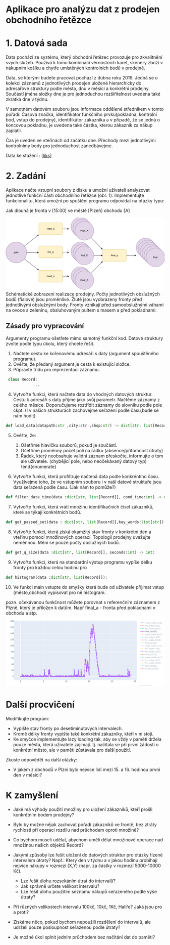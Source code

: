 # Aplikace pro analýzu dat z prodejen obchodního řetězce


# 1. Datová sada

Data pochází ze systému, který obchodní řetězec provozuje pro zkvalitnění svých služeb. Používá k tomu kombinaci věrnostních karet, skenery zboží v nákupním košíku a chytře umístěných kontrolních bodů v prodejně. 

Data, se kterými budete pracovat pochází z dubna roku 2019. Jedná se o kolekci záznamů z jednotlivých prodejen uložené hierarchicky do adresářové struktury podle města, dnu v měsíci a konkrétní prodejny.
Součástí jména složky dne je pro jednoduchou rozšířitelnost uvedena také zkratka dne v týdnu.

V samotném datovém souboru jsou informace oddělené středníkem v tomto pořadí: 
Časová značka, identifikátor funkčního prvku(pokladna, kontrolní bod, vstup do prodejny), identifikátor zákazníka a v případě, že se jedná o koncovou pokladnu, je uvedena také částka, kterou zákazník za nákup zaplatil.

Čas je uveden ve vteřinách od začátku dne.
Přechody mezi jednotlivými kontrolnímy body pro jednoduchost zanedbávejme.

Data ke stažení : 
[[liks]](https://liks.fav.zcu.cz/adt/exam/service/download-data?filename=cities.zip)

# 2. Zadání

Aplikace načte vstupní soubory z disku a umožní uživateli analyzovat jednotlivé funkční části obchodního řetězce (obr. 1). 
Implementujte funkcionalitu, která umožní po spuštění programu odpovídat na otázky typu: 

Jak dlouhá je fronta v [15:00] ve městě [Plzeň] obchodu [A]

![alt text](img/sho.png)
Schématické zobrazení realizace prodejny. Počty jednotlivých obslužných bodů (fialové) jsou proměnlivé. Žlutě jsou vyobrazeny fronty před jednotlivými obslužnými body. Fronty vznikají před samoobslužnými váhami na ovoce a zeleninu, obsluhovaným pultem s masem a před pokladnami. 

## Zásady pro vypracování
Argumenty programu ošetřete mimo samotný funkční kod.
Datové struktury zvolte podle typu úkolu, který chcete řešit. 

1. Načtete cestu ke kořenovému adresáři s daty (argument spouštěného programu).
2. Ověřte, že předaný argument je cesta k existující složce. 
3. Připravte třídu pro reprezentaci záznamu. 

```python
 class Record:
            ...
```
4. Vytvořte funkci, která načtete data do vhodných datových struktur. Cestu k adresáři s daty přijme jako svůj parametr. Načtěme záznamy z celého měsíce. Doporučujeme roztřídit záznamy do slovníku podle pole ckpt. (I v našich strukturách zachovejme seřazení podle času,bude se nám hodit)

```python
def load_data(datapath:str ,city:str ,shop:str) -> dict[str, list[Record]]
```

5. Ověřte, že:
    1. Ošetříme hlavičku souborů, pokud je součástí. 
    2. Ošetříme proměnný počet polí na řádku (absence/přítomnost útraty)
    3. Řádek, který neobsahuje validní záznam přeskočte, informujte o tom ale uživatele. (chybějící pole, nebo neočekávaný datový typ)
    \end{enumerate}

6. Vytvořte funkci, která profiltruje načtená data podle konkréntího času. Využívejme toho, že ve vstupním souboru i v naší datové struktuře jsou data seřazená podle času. (Jak nám to pomůže?)

```python
def filter_data_time(data :dict[str, list[Record]], cond_time:int) -> dict[str, list[Record]]
```

7. Vytvořte funkci, která vrátí množinu identifikačních čísel zákazníků, které se týkají konkrétních bodů. 

```python
def get_passed_set(data : dict[str, list[Record]],key_words:list[str]) -> set[int]
```

8. Vytvořte funkci, která získá okamžitý stav fronty v konkrétní den a vteřinu pomocí množinových operací. Topologii prodejny uvažujte neměnnou. Mění se pouze počty obslužných bodů. 
```python 
def get_q_size(data :dict[str, list[Record]], seconds:int) -> int:   
```

9.  Vytvořte funkci, která na standardní výstup programu vypíše délku fronty pro každou celou hodinu pro

```python
def histogram(data :dict[str, list[Record]]):
```

10. Ve funkci main vstupte do smyšky která bude od uživatele přijímat vstup (město,obchod) vypisovat pro ně histogram.

pozn. očekávanou funkčnost můžete porovnat s referenčním záznamem z Plzně, který je přiložen k datům. Např final_a - fronta před pokladnami v obchodu a atp. 
![reference](img/ref.png)

# Další procvičení

Modifikujte program: 

- Vypište stav fronty po desetiminutových intervalech.
- Kromě délky fronty vypište také konkrétní zákazníky, kteří v ní stojí. 
- Ke smyčce implementujte lazy loading tak, aby se vždy v paměti držela pouze města, která uživatele zajímají. tj. načítala se při první žádosti o konkrétní město, ale v paměti zůstávala pro další použití.  

Zkuste odpovědět na další otázky: 


- V jakém z obchodů v Plzni bylo nejvíce lidí mezi 15. a 16. hodinou první den v měsíci?

# K zamyšlení

- Jaké má výhody použití množiny pro uložení zákazníků, kteří prošli konkrétním bodem prodejny?
- Bylo by možné nějak zachovat pořadí zákazníků ve frontě, bez ztráty rychlosti při operaci rozdílu nad průchodem oproti množině? 
- Co bychom museli udělat, abychom uměli dělat množinové operace nad množinou našich objektů Record? 

- Jakými způsoby lze řešit uložení do datových struktur pro otázky řízené intervalem útraty? Např.: Který den v týdnu a v jakou hodinu probíhají nejvíce nákupy v rozmezí (X,Y) (napr. za částky v rozmezí 5000-10000 Kč).
  - Lze řešit úlohu rozsekáním útrat do intervalů? 
  - Jak správně určete velikost intervalu?     
  - Lze řešit úlohu použitím seznamu nákupů seřazeného podle výše útraty?
  
- Při různých velikostech intervalu  100kč, 10kč, 1Kč, Halíře? Jaká jsou pro a proti?  
- Získáme něco, pokud bychom nepoužili rozdělení do intervalů, ale udrželi pouze posloupnost seřazenou podle útraty?
    
- Je možné úkol splnit jedním průchodem bez načítání dat do paměti?  


